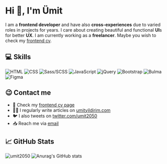 # Hi 👋, I'm Ümit
I am a **frontend developer** and have also **cross-experiences** due to varied roles in projects for years. I care about creating beautiful and functional **UI**s for better **UX**. I am currently working as a **freelancer**. Maybe you wish to check my [frontend cv](https://umit2050.github.io/).

## 💻 Skills
![](https://img.shields.io/badge/-HTML-red "HTML")
![](https://img.shields.io/badge/-CSS-blue "CSS")
![](https://img.shields.io/badge/-Sass/SCSS-white?color=cc6699 "Sass/SCSS")
![](https://img.shields.io/badge/-Javascript-yellow?color=F7DF1E "JavaScript")
![](https://img.shields.io/badge/-jQuery-yellow?color=0769ad "jQuery")
![](https://img.shields.io/badge/-Bootstrap-blueviolet "Bootstrap")
![](https://img.shields.io/badge/-Bulma-cyan?color=00D1B2 "Bulma")
![](https://img.shields.io/badge/-Figma-red "Figma")

## 😉 Contact me
- 📄 Check my [frontend cv page](https://umit2050.github.io/)
- ✍🏻 I regularly write articles on [umityildirim.com](https://www.umityildirim.com)
- 🐦 I also tweets on [twitter.com/umit2050](https://www.twitter.com/umit2050)
- 📥 Reach me via [email](mailto:bilimorg@gmail.com)

## 📈 GitHub Stats
![](https://github-readme-stats.vercel.app/api/top-langs?username=umit2050&show_icons=true "umit2050")
![Anurag's GitHub stats](https://github-readme-stats.vercel.app/api?username=umit2050&show_icons=true&theme=default)

